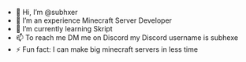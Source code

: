 - 👋 Hi, I’m @subhxer
- 👀 I’m an experience Minecraft Server Developer
- 🌱 I’m currently learning Skript
- 📫 To reach me DM me on Discord my Discord username is subhexe
- ⚡ Fun fact: I can make big minecraft servers in less time

<!---
subhxer/subhxer is a ✨ special ✨ repository because its `README.md` (this file) appears on your GitHub profile.
You can click the Preview link to take a look at your changes.
--->
